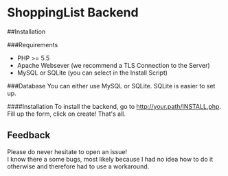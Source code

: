 # ShoppingList Backend

##Installation

###Requirements
* PHP >= 5.5
* Apache Websever (we recommend a TLS Connection to the Server)
* MySQL or SQLite (you can select in the Install Script)

###Database
You can either use MySQL or SQLite. SQLite is easier to set up.

####Installation
To install the backend, go to http://your.path/INSTALL.php.
Fill up the form, click on create!
That's all.

## Feedback
Please do never hesitate to open an issue!<br>
I know there a some bugs, most likely because I had no idea how to do it otherwise and therefore had to use a workaround.
